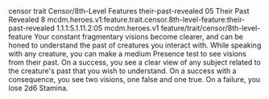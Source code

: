 <ability>
  <metadata>
    <class>censor</class>
    <feature_type>trait</feature_type>
    <file_dpath>Censor/8th-Level Features</file_dpath>
    <item_id>their-past-revealed</item_id>
    <item_index>05</item_index>
    <item_name>Their Past Revealed</item_name>
    <level>8</level>
    <scc>mcdm.heroes.v1:feature.trait.censor.8th-level-feature:their-past-revealed</scc>
    <scdc>1.1.1:5.1.11.2:05</scdc>
    <source>mcdm.heroes.v1</source>
    <type>feature/trait/censor/8th-level-feature</type>
  </metadata>
  <effects>
    <effect type="mundane">Your constant fragmentary visions become clearer, and can be honed to understand the past of creatures you interact with. While speaking with any creature, you can make a medium Presence test to see visions from their past. On a success, you see a clear view of any subject related to the creature&apos;s past that you wish to understand. On a success with a consequence, you see two visions, one false and one true. On a failure, you lose 2d6 Stamina.</effect>
  </effects>
</ability>
